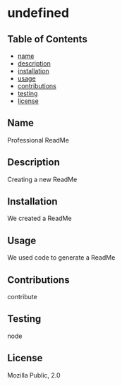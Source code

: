 # undefined

  ## Table of Contents
   - [name](name)
   - [description](#description)
   - [installation](#installation)
   - [usage](#usage)
   - [contributions](#contributions)
   - [testing](#testing)
   - [license](#license)

   ## Name
   Professional ReadMe
   ## Description
   Creating a new ReadMe
   ## Installation
   We created a ReadMe
   ## Usage
   We used code to generate a ReadMe
   ## Contributions
   contribute
   ## Testing
   node
   ## License
   Mozilla Public, 2.0
